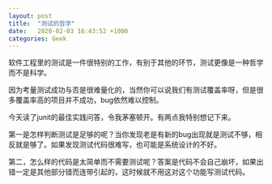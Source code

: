 ```yaml
---
layout: post
title:  "测试的哲学"
date:   2020-02-03 16:43:52 +1000
categories: Geek 
---
```


软件工程里的测试是一件很特别的工作，有别于其他的环节，测试更像是一种哲学而不是科学。

因为考量测试成功与否是很难量化的，当然你可以说我们有测试覆盖率呀，但是很多覆盖率高的项目并不成功，bug依然难以控制。

今天读了junit的最佳实践问答，令我茅塞顿开。有两点我特别想记下来。

第一是怎样判断测试是足够的呢？当你发现老是有新的bug出现就是测试不够，相反就是够了。如果发现测试代码很难写，也可能是系统设计的不好。

第二，怎么样的代码是太简单而不需要测试呢？答案是代码不会自己崩坏，如果出错一定是其他部分错而连带引起的，这时候就不用这对这个功能写测试代码。

